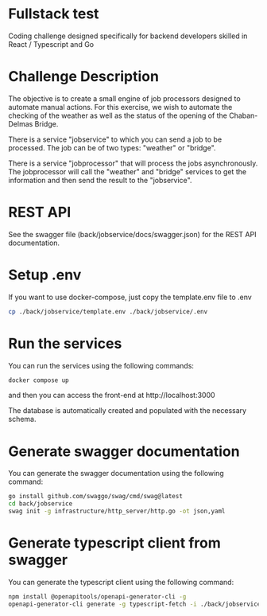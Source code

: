 # Fullstack test
Coding challenge designed specifically for backend developers skilled in React / Typescript and Go

# Challenge Description

The objective is to create a small engine of job processors designed to automate manual actions. For this exercise, we wish to automate the checking of the weather as well as the status of the opening of the Chaban-Delmas Bridge.

There is a service "jobservice" to which you can send a job to be processed. The job can be of two types: "weather" or "bridge".

There is a service "jobprocessor" that will process the jobs asynchronously. The jobprocessor will call the "weather" and "bridge" services to get the information and then send the result to the "jobservice".

# REST API
See the swagger file (back/jobservice/docs/swagger.json) for the REST API documentation.

# Setup .env
If you want to use docker-compose, just copy the template.env file to .env
    
```bash
cp ./back/jobservice/template.env ./back/jobservice/.env
```

# Run the services
You can run the services using the following commands:

```bash
docker compose up
```
and then you can access the front-end at http://localhost:3000

The database is automatically created and populated with the necessary schema.

# Generate swagger documentation
You can generate the swagger documentation using the following command:

```bash
go install github.com/swaggo/swag/cmd/swag@latest
cd back/jobservice
swag init -g infrastructure/http_server/http.go -ot json,yaml
```

# Generate typescript client from swagger
You can generate the typescript client using the following command:

```bash
npm install @openapitools/openapi-generator-cli -g
openapi-generator-cli generate -g typescript-fetch -i ./back/jobservice/docs/swagger.json -o ./front/src/apiClient --additional-properties=
```